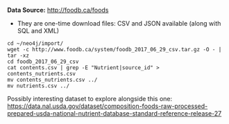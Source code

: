 __Data Source:__ http://foodb.ca/foods
  * They are one-time download files: CSV and JSON available (along with SQL and XML)
  
```
cd ~/neo4j/import/ 
wget -c http://www.foodb.ca/system/foodb_2017_06_29_csv.tar.gz -O - | tar -xz
cd foodb_2017_06_29_csv
cat contents.csv | grep -E "Nutrient|source_id" > contents_nutrients.csv
mv contents_nutrients.csv ../
mv nutrients.csv ../

```

Possibly interesting dataset to explore alongside this one: https://data.nal.usda.gov/dataset/composition-foods-raw-processed-prepared-usda-national-nutrient-database-standard-reference-release-27
